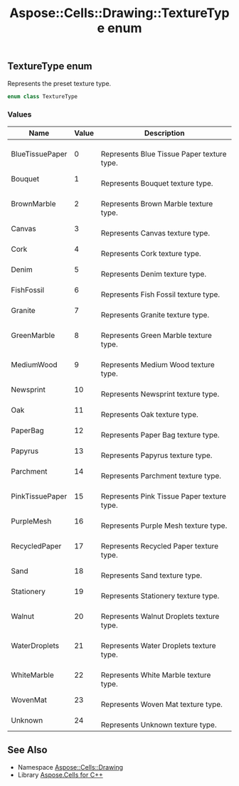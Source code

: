 ﻿---
title: Aspose::Cells::Drawing::TextureType enum
linktitle: TextureType
second_title: Aspose.Cells for C++ API Reference
description: 'Aspose::Cells::Drawing::TextureType enum. Represents the preset texture type in C++.'
type: docs
weight: 11700
url: /cpp/aspose.cells.drawing/texturetype/
---
## TextureType enum


Represents the preset texture type.

```cpp
enum class TextureType
```

### Values

| Name | Value | Description |
| --- | --- | --- |
| BlueTissuePaper | 0 | <br>Represents Blue Tissue Paper texture type. |
| Bouquet | 1 | <br>Represents Bouquet texture type. |
| BrownMarble | 2 | <br>Represents Brown Marble texture type. |
| Canvas | 3 | <br>Represents Canvas texture type. |
| Cork | 4 | <br>Represents Cork texture type. |
| Denim | 5 | <br>Represents Denim texture type. |
| FishFossil | 6 | <br>Represents Fish Fossil texture type. |
| Granite | 7 | <br>Represents Granite texture type. |
| GreenMarble | 8 | <br>Represents Green Marble texture type. |
| MediumWood | 9 | <br>Represents Medium Wood texture type. |
| Newsprint | 10 | <br>Represents Newsprint texture type. |
| Oak | 11 | <br>Represents Oak texture type. |
| PaperBag | 12 | <br>Represents Paper Bag texture type. |
| Papyrus | 13 | <br>Represents Papyrus texture type. |
| Parchment | 14 | <br>Represents Parchment texture type. |
| PinkTissuePaper | 15 | <br>Represents Pink Tissue Paper texture type. |
| PurpleMesh | 16 | <br>Represents Purple Mesh texture type. |
| RecycledPaper | 17 | <br>Represents Recycled Paper texture type. |
| Sand | 18 | <br>Represents Sand texture type. |
| Stationery | 19 | <br>Represents Stationery texture type. |
| Walnut | 20 | <br>Represents Walnut Droplets texture type. |
| WaterDroplets | 21 | <br>Represents Water Droplets texture type. |
| WhiteMarble | 22 | <br>Represents White Marble texture type. |
| WovenMat | 23 | <br>Represents Woven Mat texture type. |
| Unknown | 24 | <br>Represents Unknown texture type. |

## See Also

* Namespace [Aspose::Cells::Drawing](../)
* Library [Aspose.Cells for C++](../../)
